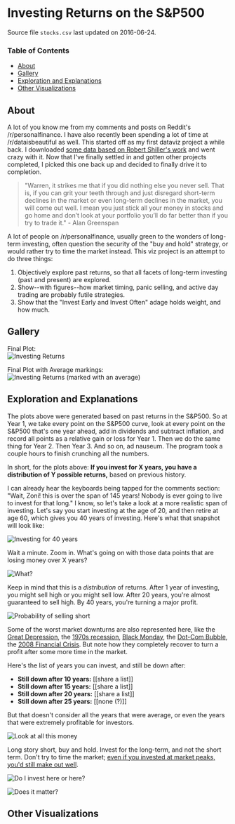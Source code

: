 # Investing Returns on the S&P500

Source file `stocks.csv` last updated on 2016-06-24.

### Table of Contents

* [About](https://github.com/zonination/investing/blob/master/README.md#about)
* [Gallery](https://github.com/zonination/investing/blob/master/README.md#gallery)
* [Exploration and Explanations](https://github.com/zonination/investing/blob/master/README.md#exploration-and-explanations)
* [Other Visualizations](https://github.com/zonination/investing/blob/master/README.md#other-visualizations)

## About

A lot of you know me from my comments and posts on Reddit's /r/personalfinance. I have also recently been spending a lot of time at /r/dataisbeautiful as well. This started off as my first dataviz project a while back. I downloaded [some data based on Robert Shiller's work](https://github.com/datasets/s-and-p-500/tree/master/data) and went crazy with it. Now that I've finally settled in and gotten other projects completed, I picked this one back up and decided to finally drive it to completion.

> "Warren, it strikes me that if you did nothing else you never sell. That is, if you can grit your teeth through and just disregard short-term declines in the market or even long-term declines in the market, you will come out well. I mean you just stick all your money in stocks and go home and don’t look at your portfolio you’ll do far better than if you try to trade it." - Alan Greenspan

A lot of people on /r/personalfinance, usually green to the wonders of long-term investing, often question the security of the "buy and hold" strategy, or would rather try to time the market instead. This viz project is an attempt to do three things:

1. Objectively explore past returns, so that all facets of long-term investing (past and present) are explored.
2. Show--with figures--how market timing, panic selling, and active day trading are probably futile strategies.
3. Show that the "Invest Early and Invest Often" adage holds weight, and how much.

## Gallery


Final Plot:  
![Investing Returns](https://raw.githubusercontent.com/zonination/investing/master/returns.png)

Final Plot with Average markings:  
![Investing Returns (marked with an average)](https://raw.githubusercontent.com/zonination/investing/master/returns-average.png)

## Exploration and Explanations

The plots above were generated based on past returns in the S&P500. So at Year 1, we take every point on the S&P500 curve, look at every point on the S&P500 that's one year ahead, add in dividends and subtract inflation, and record all points as a relative gain or loss for Year 1. Then we do the same thing for Year 2. Then Year 3. And so on, ad nauseum. The program took a couple hours to finish crunching all the numbers.

In short, for the plots above: **If you invest for X years, you have a distribution of Y possible returns,** based on previous history.

I can already hear the keyboards being tapped for the comments section: "Wait, Zoni! this is over the span of 145 years! Nobody is ever going to live to invest for that long." I know, so let's take a look at a more realistic span of investing. Let's say you start investing at the age of 20, and then retire at age 60, which gives you 40 years of investing. Here's what that snapshot will look like:

![Investing for 40 years](https://raw.githubusercontent.com/zonination/investing/master/returns-40yr.png)

Wait a minute. Zoom in. What's going on with those data points that are losing money over X years?

![What?](https://raw.githubusercontent.com/zonination/investing/master/returns-40yr-lowbox.png)

Keep in mind that this is a *distribution* of returns. After 1 year of investing, you might sell high or you might sell low. After 20 years, you're almost guaranteed to sell high. By 40 years, you're turning a major profit.

![Probability of selling short](https://raw.githubusercontent.com/zonination/investing/master/short-probability.png)

Some of the worst market downturns are also represented here, like the [Great Depression](https://en.wikipedia.org/wiki/Great_Depression), the [1970s recession](https://en.wikipedia.org/wiki/1973%E2%80%9374_stock_market_crash), [Black Monday](https://en.wikipedia.org/wiki/Black_Monday_(1987)), the [Dot-Com Bubble](https://en.wikipedia.org/wiki/Dot-com_bubble), the [2008 Financial Crisis](https://en.wikipedia.org/wiki/Financial_crisis_of_2007%E2%80%9308). But note how they completely recover to turn a profit after some more time in the market.

Here's the list of years you can invest, and still be down after:

* **Still down after 10 years:** [[share a list]]
* **Still down after 15 years:** [[share a list]]
* **Still down after 20 years:** [[share a list]]
* **Still down after 25 years:** [[none (?)]]

But that doesn't consider all the years that were average, or even the years that were extremely profitable for investors.

![Look at all this money](https://raw.githubusercontent.com/zonination/investing/master/returns-40yr-box.png)

Long story short, buy and hold. Invest for the long-term, and not the short term. Don't try to time the market; [even if you invested at market peaks, you'd still make out well](http://awealthofcommonsense.com/2014/02/worlds-worst-market-timer/).

![Do I invest here or here?]()

![Does it matter?]()

## Other Visualizations

